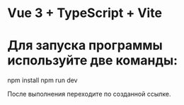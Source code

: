 # Vue 3 + TypeScript + Vite

# Для запуска программы используйте две команды:
npm install
npm run dev

После выполнения переходите по созданной ссылке.